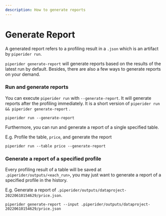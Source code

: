 ```yaml
---
description: How to generate reports
---
```


# Generate Report

A generated report refers to a profiling result in a `.json` which is an artifact by `piperider run`.

`piperider generate-report` will generate reports based on the results of the latest run by default. Besides, there are also a few ways to generate reports on your demand.

### Run and generate reports

You can execute `piperider run` with `--generate-report`. It will generate reports after the profiling immediately. It is a short version of `piperider run && piperider generate-report` .

```
piperider run --generate-report
```

Furthermore, you can run and generate a report of a single specified table.

E.g. Profile the table, `price`, and generate the report

```shell
piperider run --table price --generate-report
```

### Generate a report of a specified profile

Every profiling result of a table will be saved at `.piperider/outputs/<each_run>`, you may just want to generate a report of a specified profile in the history.

E.g. Generate a report of `.piperider/outputs/dataproject-20220610154629/price.json`.

```
piperider generate-report --input .piperider/outputs/dataproject-20220610154629/price.json
```
